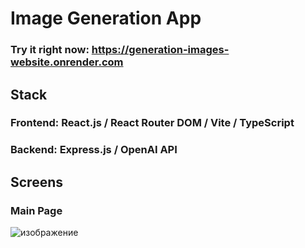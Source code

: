 # Image Generation App
### Try it right now: https://generation-images-website.onrender.com

## Stack
### Frontend: React.js / React Router DOM / Vite / TypeScript
### Backend: Express.js / OpenAI API

## Screens
### Main Page
![изображение](https://github.com/khrapunov967/generation-image-app/assets/112808454/d31a7870-07a9-4626-87fb-8d749aa433b6)

